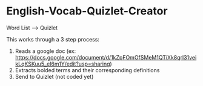 # English-Vocab-Quizlet-Creator
Word List --> Quizlet

This works through a 3 step process:
1) Reads a google doc (ex: https://docs.google.com/document/d/1kZpFOmOfSMeM1QTiXk8qrl31veikLqKSKuu5_eI6m1Y/edit?usp=sharing)
2) Extracts bolded terms and their corresponding definitions
3) Send to Quizlet (not coded yet)
